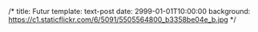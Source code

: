 /*
title: Futur
template: text-post
date: 2999-01-01T10:00:00
background: https://c1.staticflickr.com/6/5091/5505564800_b3358be04e_b.jpg
*/
